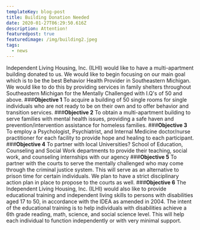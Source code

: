 ```yaml
---
templateKey: blog-post
title: Building Donation Needed
date: 2020-01-27T06:29:50.616Z
description: Attention!
featuredpost: true
featuredimage: /img/building2.jpeg
tags:
  - news
---
```

Independent Living Housing, Inc. (ILHI) would like to have a multi-apartment building donated to us. We would like to begin focusing on our main goal which is to be the best Behavior Health Provider in Southeastern Michigan. We would like to do this by providing services in family shelters throughout Southeastern Michigan for the Mentally Challenged with I.Q's of 50 and above.
###**Objective 1**
To acquire a building of 50 single rooms for single individuals who are not ready to be on their own and to offer behavior and transition services.
###**Objective 2**
To obtain a multi-apartment building to serve families with mental health issues, providing a safe haven and prevention/intervention assistance for homeless families.
###**Objective 3**
To employ a Psychologist, Psychiatrist, and Internal Medicine doctor/nurse practitioner for each facility to provide hope and healing to each participant.
###**Objective 4**
To partner with local Universities? School of Education, Counseling and Social Work departments to provide their teaching, social work, and counseling internships with our agency
###**Objective 5**
To partner with the courts to serve the mentally challenged who may come through the criminal justice system. This will serve as an alternative to prison time for certain individuals. We plan to have a strict disciplinary action plan in place to propose to the courts as well.
###**Objective 6**
The Independent Living Housing, Inc. (ILHI) would also like to provide educational training and independent living skills to persons with disabilities aged 17 to 50, in accordance with the IDEA as amended in 2004.
The intent of the educational training is to help individuals with disabilities achieve a 6th grade reading, math, science, and social science level. This will help each individual to function independently or with very minimal support.
